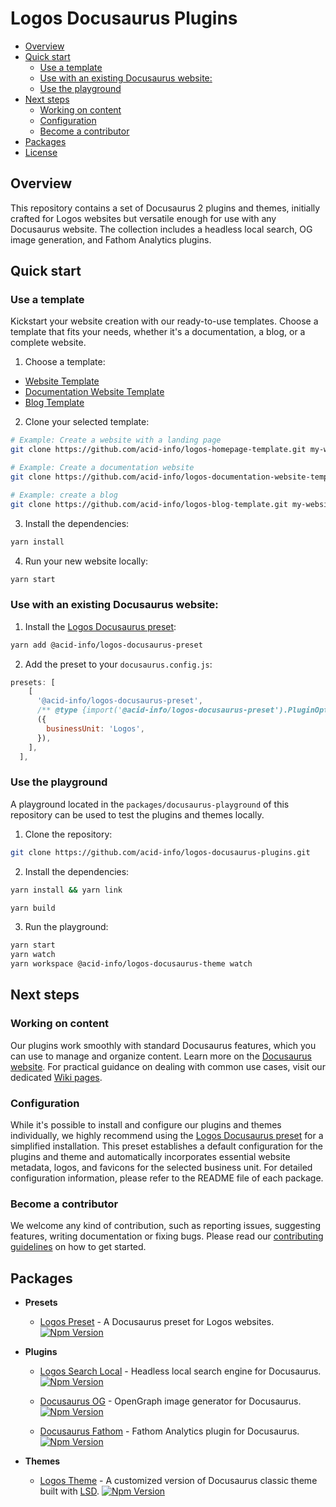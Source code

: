 # Logos Docusaurus Plugins

- [Overview](#overview)
- [Quick start](#quick-start)
  - [Use a template](#use-a-template)
  - [Use with an existing Docusaurus website:](#use-with-an-existing-docusaurus-website)
  - [Use the playground](#use-the-playground)
- [Next steps](#next-steps)
  - [Working on content](#working-on-content)
  - [Configuration](#configuration)
  - [Become a contributor](#become-a-contributor)
- [Packages](#packages)
- [License](#license)

## Overview

This repository contains a set of Docusaurus 2 plugins and themes, initially crafted for Logos websites but versatile enough for use with any Docusaurus website. The collection includes a headless local search, OG image generation, and Fathom Analytics plugins.

## Quick start

### Use a template

Kickstart your website creation with our ready-to-use templates. Choose a template that fits your needs, whether it's a documentation, a blog, or a complete website.

1. Choose a template:

- [Website Template](https://github.com/acid-info/logos-website-template)
- [Documentation Website Template](https://github.com/acid-info/logos-documentation-website-template)
- [Blog Template](https://github.com/acid-info/logos-blog-template)

2. Clone your selected template:

```bash
# Example: Create a website with a landing page
git clone https://github.com/acid-info/logos-homepage-template.git my-website && cd my-website

# Example: Create a documentation website
git clone https://github.com/acid-info/logos-documentation-website-template.git my-website && cd my-website

# Example: create a blog
git clone https://github.com/acid-info/logos-blog-template.git my-website && cd my-website
```

3. Install the dependencies:

```bash
yarn install
```

4. Run your new website locally:

```bash
yarn start
```

### Use with an existing Docusaurus website:

1. Install the [Logos Docusaurus preset](./packages/logos-docusaurus-preset/):

```bash
yarn add @acid-info/logos-docusaurus-preset
```

2. Add the preset to your `docusaurus.config.js`:

```js
presets: [
    [
      '@acid-info/logos-docusaurus-preset',
      /** @type {import('@acid-info/logos-docusaurus-preset').PluginOptions} */
      ({
        businessUnit: 'Logos',
      }),
    ],
  ],

```

### Use the playground

A playground located in the `packages/docusaurus-playground` of this repository can be used to test the plugins and themes locally.

1. Clone the repository:

```bash
git clone https://github.com/acid-info/logos-docusaurus-plugins.git
```

2. Install the dependencies:

```bash
yarn install && yarn link

yarn build
```

3. Run the playground:

```bash
yarn start
yarn watch
yarn workspace @acid-info/logos-docusaurus-theme watch
```

## Next steps

### Working on content

Our plugins work smoothly with standard Docusaurus features, which you can use to manage and organize content. Learn more on the [Docusaurus website](https://docusaurus.io/docs). For practical guidance on dealing with common use cases, visit our dedicated [Wiki pages](https://github.com/acid-info/logos-docusaurus-plugins/wiki).

### Configuration

While it's possible to install and configure our plugins and themes individually, we highly recommend using the [Logos Docusaurus preset](./packages/logos-docusaurus-preset/) for a simplified installation. This preset establishes a default configuration for the plugins and theme and automatically incorporates essential website metadata, logos, and favicons for the selected business unit. For detailed configuration information, please refer to the README file of each package.

### Become a contributor

We welcome any kind of contribution, such as reporting issues, suggesting features, writing documentation or fixing bugs. Please read our [contributing guidelines](./CONTRIBUTING.md) on how to get started.

## Packages

- **Presets**

  - [Logos Preset](./packages/logos-docusaurus-preset) - A Docusaurus preset for Logos websites.
    [![Npm Version](https://img.shields.io/npm/v/@acid-info/logos-docusaurus-preset)](https://www.npmjs.com/package/@acid-info/logos-docusaurus-preset)

- **Plugins**

  - [Logos Search Local](./packages/logos-docusaurus-search-local) - Headless local search engine for Docusaurus.
    [![Npm Version](https://img.shields.io/npm/v/@acid-info/logos-docusaurus-search-local)](https://www.npmjs.com/package/@acid-info/logos-docusaurus-search-local)

  - [Docusaurus OG](./packages/docusaurus-og) - OpenGraph image generator for Docusaurus.
    [![Npm Version](https://img.shields.io/npm/v/@acid-info/docusaurus-og)](https://www.npmjs.com/package/@acid-info/docusaurus-og)

  - [Docusaurus Fathom](./packages/docusaurus-fathom) - Fathom Analytics plugin for Docusaurus.
    [![Npm Version](https://img.shields.io/npm/v/@acid-info/docusaurus-fathom)](https://www.npmjs.com/package/@acid-info/docusaurus-fathom)

- **Themes**

  - [Logos Theme](./packages/logos-docusaurus-theme) - A customized version of Docusaurus classic theme built with [LSD](https://github.com/acid-info/lsd).
    [![Npm Version](https://img.shields.io/npm/v/@acid-info/logos-docusaurus-theme)](https://www.npmjs.com/package/@acid-info/logos-docusaurus-theme)
